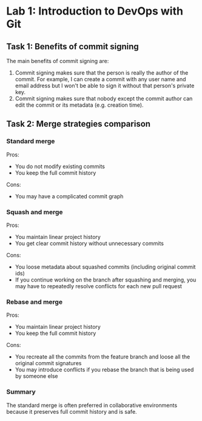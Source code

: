# Lab 1: Introduction to DevOps with Git

## Task 1: Benefits of commit signing

The main benefits of commit signing are:
1. Commit signing makes sure that the person is really the author of the commit. For example, I can create a commit with any user name and email address but I won't be able to sign it without that person's private key.
2. Commit signing makes sure that nobody except the commit author can edit the commit or its metadata (e.g. creation time).

## Task 2: Merge strategies comparison

### Standard merge

Pros:
- You do not modify existing commits
- You keep the full commit history

Cons:
- You may have a complicated commit graph

### Squash and merge

Pros:
- You maintain linear project history
- You get clear commit history without unnecessary commits

Cons:
- You loose metadata about squashed commits (including original commit ids)
- If you continue working on the branch after squashing and merging, you may have to repeatedly resolve conflicts for each new pull request

### Rebase and merge

Pros:
- You maintain linear project history
- You keep the full commit history

Cons:
- You recreate all the commits from the feature branch and loose all the original commit signatures
- You may introduce conflicts if you rebase the branch that is being used by someone else

### Summary

The standard merge is often preferred in collaborative environments because it preserves full commit history and is safe.
